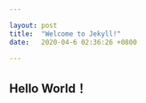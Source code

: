 ```yaml
---

layout: post
title:  "Welcome to Jekyll!"
date:   2020-04-6 02:36:26 +0800

---
```




## Hello World！

